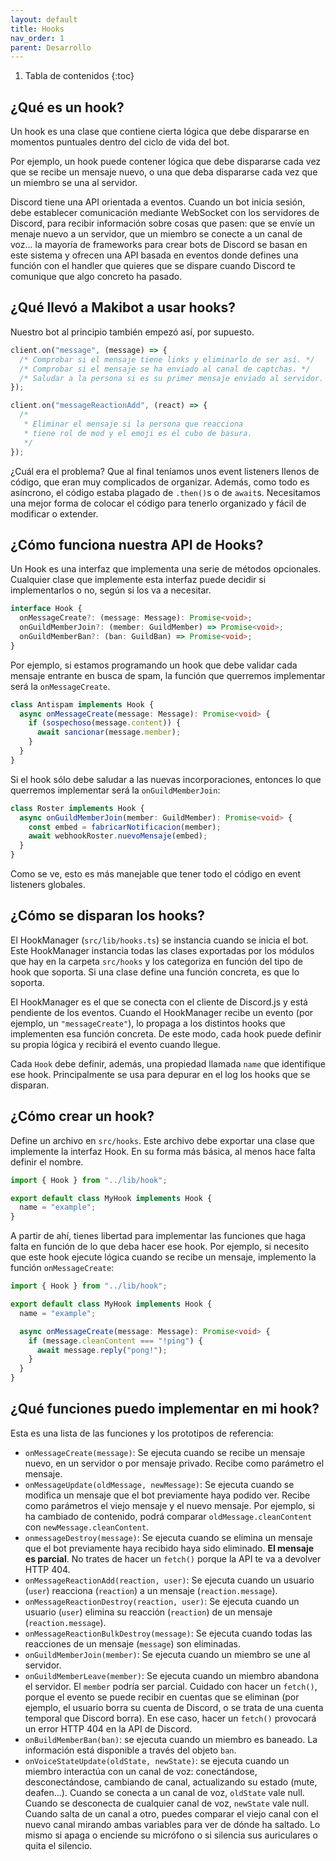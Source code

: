 ```yaml
---
layout: default
title: Hooks
nav_order: 1
parent: Desarrollo
---
```


1. Tabla de contenidos
{:toc}

## ¿Qué es un hook?

Un hook es una clase que contiene cierta lógica que debe dispararse en momentos puntuales dentro del ciclo de vida del bot.

Por ejemplo, un hook puede contener lógica que debe dispararse cada vez que se recibe un mensaje nuevo, o una que deba dispararse cada vez que un miembro se una al servidor.

Discord tiene una API orientada a eventos. Cuando un bot inicia sesión, debe establecer comunicación mediante WebSocket con los servidores de Discord, para recibir información sobre cosas que pasen: que se envíe un menaje nuevo a un servidor, que un miembro se conecte a un canal de voz... la mayoría de frameworks para crear bots de Discord se basan en este sistema y ofrecen una API basada en eventos donde defines una función con el handler que quieres que se dispare cuando Discord te comunique que algo concreto ha pasado.

## ¿Qué llevó a Makibot a usar hooks?

Nuestro bot al principio también empezó así, por supuesto.

```js
client.on("message", (message) => {
  /* Comprobar si el mensaje tiene links y eliminarlo de ser así. */
  /* Comprobar si el mensaje se ha enviado al canal de captchas. */
  /* Saludar a la persona si es su primer mensaje enviado al servidor. */
});

client.on("messageReactionAdd", (react) => {
  /* 
   * Eliminar el mensaje si la persona que reacciona
   * tiene rol de mod y el emoji es el cubo de basura.
   */
});
```

¿Cuál era el problema? Que al final teníamos unos event listeners llenos de código, que eran muy complicados de organizar. Además, como todo es asíncrono, el código estaba plagado de `.then()`s o de `await`s. Necesitamos una mejor forma de colocar el código para tenerlo organizado y fácil de modificar o extender.

## ¿Cómo funciona nuestra API de Hooks?

Un Hook es una interfaz que implementa una serie de métodos opcionales. Cualquier clase que implemente esta interfaz puede decidir si implementarlos o no, según si los va a necesitar.

```ts
interface Hook {
  onMessageCreate?: (message: Message): Promise<void>;
  onGuildMemberJoin?: (member: GuildMember) => Promise<void>;
  onGuildMemberBan?: (ban: GuildBan) => Promise<void>;
}
```

Por ejemplo, si estamos programando un hook que debe validar cada mensaje entrante en busca de spam, la función que querremos implementar será la `onMessageCreate`.

```ts
class Antispam implements Hook {
  async onMessageCreate(message: Message): Promise<void> {
    if (sospechoso(message.content)) {
      await sancionar(message.member);
    }
  }
}
```

Si el hook sólo debe saludar a las nuevas incorporaciones, entonces lo que querremos implementar será la `onGuildMemberJoin`:

```ts
class Roster implements Hook {
  async onGuildMemberJoin(member: GuildMember): Promise<void> {
    const embed = fabricarNotificacion(member);
    await webhookRoster.nuevoMensaje(embed);
  }
}
```

Como se ve, esto es más manejable que tener todo el código en event listeners globales.

## ¿Cómo se disparan los hooks?

El HookManager (`src/lib/hooks.ts`) se instancia cuando se inicia el bot. Este HookManager instancia todas las clases exportadas por los módulos que hay en la carpeta `src/hooks` y los categoriza en función del tipo de hook que soporta. Si una clase define una función concreta, es que lo soporta.

El HookManager es el que se conecta con el cliente de Discord.js y está pendiente de los eventos. Cuando el HookManager recibe un evento (por ejemplo, un `"messageCreate"`), lo propaga a los distintos hooks que implementen esa función concreta. De este modo, cada hook puede definir su propia lógica y recibirá el evento cuando llegue.

Cada `Hook` debe definir, además, una propiedad llamada `name` que identifique ese hook. Principalmente se usa para depurar en el log los hooks que se disparan.

## ¿Cómo crear un hook?

Define un archivo en `src/hooks`. Este archivo debe exportar una clase que implemente la interfaz Hook. En su forma más básica, al menos hace falta definir el nombre.

```ts
import { Hook } from "../lib/hook";

export default class MyHook implements Hook {
  name = "example";
}
```

A partir de ahí, tienes libertad para implementar las funciones que haga falta en función de lo que deba hacer ese hook. Por ejemplo, si necesito que este hook ejecute lógica cuando se recibe un mensaje, implemento la función `onMessageCreate`:

```ts
import { Hook } from "../lib/hook";

export default class MyHook implements Hook {
  name = "example";

  async onMessageCreate(message: Message): Promise<void> {
    if (message.cleanContent === "!ping") {
      await message.reply("pong!");
    }
  }
}
```

## ¿Qué funciones puedo implementar en mi hook?

Esta es una lista de las funciones y los prototipos de referencia:

* `onMessageCreate(message)`: Se ejecuta cuando se recibe un mensaje nuevo, en un servidor o por mensaje privado. Recibe como parámetro el mensaje.
* `onMessageUpdate(oldMessage, newMessage)`: Se ejecuta cuando se modifica un mensaje que el bot previamente haya podido ver. Recibe como parámetros el viejo mensaje y el nuevo mensaje. Por ejemplo, si ha cambiado de contenido, podrá comparar `oldMessage.cleanContent` con `newMessage.cleanContent`.
* `onmessageDestroy(message)`: Se ejecuta cuando se elimina un mensaje que el bot previamente haya recibido haya sido eliminado. **El mensaje es parcial**. No trates de hacer un `fetch()` porque la API te va a devolver HTTP 404.
* `onMessageReactionAdd(reaction, user)`: Se ejecuta cuando un usuario (`user`) reacciona (`reaction`) a un mensaje (`reaction.message`).
* `onMessageReactionDestroy(reaction, user)`: Se ejecuta cuando un usuario (`user`) elimina su reacción (`reaction`) de un mensaje (`reaction.message`).
* `onMessageReactionBulkDestroy(message)`: Se ejecuta cuando todas las reacciones de un mensaje (`message`) son eliminadas.
* `onGuildMemberJoin(member)`: Se ejecuta cuando un miembro se une al servidor.
* `onGuildMemberLeave(member)`: Se ejecuta cuando un miembro abandona el servidor. El `member` podría ser parcial. Cuidado con hacer un `fetch()`, porque el evento se puede recibir en cuentas que se eliminan (por ejemplo, el usuario borra su cuenta de Discord, o se trata de una cuenta temporal que Discord borra). En ese caso, hacer un `fetch()` provocará un error HTTP 404 en la API de Discord.
* `onBuildMemberBan(ban)`: se ejecuta cuando un miembro es baneado. La información está disponible a través del objeto `ban`.
* `onVoiceStateUpdate(oldState, newState)`: se ejecuta cuando un miembro interactúa con un canal de voz: conectándose, desconectándose, cambiando de canal, actualizando su estado (mute, deafen...). Cuando se conecta a un canal de voz, `oldState` vale null. Cuando se desconecta de cualquier canal de voz, `newState` vale null. Cuando salta de un canal a otro, puedes comparar el viejo canal con el nuevo canal mirando ambas variables para ver de dónde ha saltado. Lo mismo si apaga o enciende su micrófono o si silencia sus auriculares o quita el silencio.
